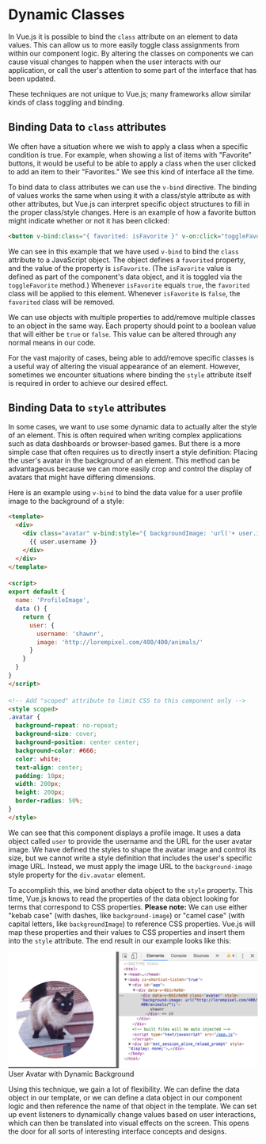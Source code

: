 # Dynamic Classes
In Vue.js it is possible to bind the `class` attribute on an element to data values. This can allow us to more easily toggle class assignments from within our component logic. By altering the classes on components we can cause visual changes to happen when the user interacts with our application, or call the user's attention to some part of the interface that has been updated.

These techniques are not unique to Vue.js; many frameworks allow similar kinds of class toggling and binding.

## Binding Data to `class` attributes
We often have a situation where we wish to apply a class when a specific condition is true. For example, when showing a list of items with "Favorite" buttons, it would be useful to be able to apply a class when the user clicked to add an item to their "Favorites." We see this kind of interface all the time.

To bind data to class attributes we can use the `v-bind` directive. The binding of values works the same when using it with a class/style attribute as with other attributes, but Vue.js can interpret specific object structures to fill in the proper class/style changes. Here is an example of how a favorite button might indicate whether or not it has been clicked:

```html
<button v-bind:class="{ favorited: isFavorite }" v-on:click="toggleFavorite">Favorite</button>
```
We can see in this example that we have used `v-bind` to bind the `class` attribute to a JavaScript object. The object defines a `favorited` property, and the value of the property is `isFavorite`. (The `isFavorite` value is defined as part of the component's data object, and it is toggled via the `toggleFavorite` method.) Whenever `isFavorite` equals `true`, the `favorited` class will be applied to this element. Whenever `isFavorite` is `false`, the `favorited` class will be removed.

We can use objects with multiple properties to add/remove multiple classes to an object in the same way. Each property should point to a boolean value that will either be `true` or `false`. This value can be altered through any normal means in our code.

For the vast majority of cases, being able to add/remove specific classes is a useful way of altering the visual appearance of an element. However, sometimes we encounter situations where binding the `style` attribute itself is required in order to achieve our desired effect. 

## Binding Data to `style` attributes
In some cases, we want to use some dynamic data to actually alter the style of an element. This is often required when writing complex applications such as data dashboards or browser-based games. But there is a more simple case that often requires us to directly insert a style definition: Placing the user's avatar in the background of an element. This method can be advantageous because we can more easily crop and control the display of avatars that might have differing dimensions.

Here is an example using `v-bind` to bind the data value for a user profile image to the background of a style:

```html
<template>
  <div>
    <div class="avatar" v-bind:style="{ backgroundImage: 'url('+ user.image +')' }">
      {{ user.username }}
    </div>
  </div>
</template>

<script>
export default {
  name: 'ProfileImage',
  data () {
    return {
      user: {
        username: 'shawnr',
        image: 'http://lorempixel.com/400/400/animals/'
      }
    }
  }
}
</script>

<!-- Add "scoped" attribute to limit CSS to this component only -->
<style scoped>
.avatar {
  background-repeat: no-repeat;
  background-size: cover;
  background-position: center center;
  background-color: #666;
  color: white;
  text-align: center;
  padding: 10px;
  width: 200px;
  height: 200px;
  border-radius: 50%;
}
</style>
```
We can see that this component displays a profile image. It uses a data object called `user` to provide the username and the URL for the user avatar image. We have defined the styles to shape the avatar image and control its size, but we cannot write a style definition that includes the user's specific image URL. Instead, we must apply the image URL to the `background-image` style property for the `div.avatar` element.

To accomplish this, we bind another data object to the `style` property. This time, Vue.js knows to read the properties of the data object looking for terms that correspond to CSS properties. **Please note:** We can use either "kebab case" (with dashes, like `background-image`) or "camel case" (with capital letters, like `backgroundImage`) to reference CSS properties. Vue.js will map these properties and their values to CSS properties and insert them into the `style` attribute. The end result in our example looks like this:

![User Avatar with Dynamic Background](/img/user-profile-avatar.png)
<br>User Avatar with Dynamic Background

Using this technique, we gain a lot of flexibility. We can define the data object in our template, or we can define a data object in our component logic and then reference the name of that object in the template. We can set up event listeners to dynamically change values based on user interactions, which can then be translated into visual effects on the screen. This opens the door for all sorts of interesting interface concepts and designs.


